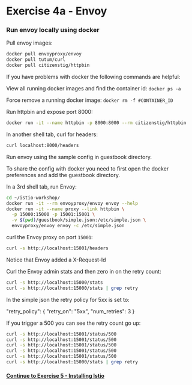 # Exercise 4a - Envoy

### Run envoy locally using docker

Pull envoy images:

```sh
docker pull envoyproxy/envoy
docker pull tutum/curl
docker pull citizenstig/httpbin
```

If you have problems with docker the following commands are helpful:

View all running docker images and find the container id:
`docker ps -a`

Force remove a running docker image:
`docker rm -f #CONTAINER_ID`

Run httpbin and expose port 8000:

```sh
docker run -it --name httpbin -p 8000:8000 --rm citizenstig/httpbin
```

In another shell tab, curl for headers:

```sh
curl localhost:8000/headers
```

Run envoy using the sample config in guestbook directory.

To share the config with docker you need to first open the docker preferences and add the guestbook directory.

In a 3rd shell tab, run Envoy:

```sh
cd ~/istio-workshop/
docker run -it --rm envoyproxy/envoy envoy --help
docker run -it --name proxy --link httpbin \
  -p 15000:15000 -p 15001:15001 \
  -v $(pwd)/guestbook/simple.json:/etc/simple.json \
  envoyproxy/envoy envoy -c /etc/simple.json
```

curl the Envoy proxy on port `15001`:

```sh
curl -s http://localhost:15001/headers
```

Notice that Envoy added a X-Request-Id

Curl the Envoy admin stats and then zero in on the retry count:

```sh
curl -s http://localhost:15000/stats
curl -s http://localhost:15000/stats | grep retry
```

In the simple json the retry policy for 5xx is set to:

"retry_policy": {
  "retry_on": "5xx",
  "num_retries": 3
}

If you trigger a 500 you can see the retry count go up:

```sh
curl -s http://localhost:15001/status/500
curl -s http://localhost:15001/status/500
curl -s http://localhost:15001/status/500
curl -s http://localhost:15001/status/500
curl -s http://localhost:15001/status/500
curl -s http://localhost:15000/stats | grep retry
```

#### [Continue to Exercise 5 - Installing Istio](../exercise-5/README.md)
